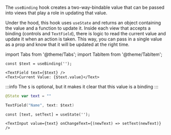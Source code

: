 ---
---

The `useBinding` hook creates a two-way-bindable value that can be passed into views that play a role in updating that value.

Under the hood, this hook uses `useState` and returns an object containing the value and a function to update it. Inside each view that accepts a binding (controls and `TextField`), there is logic to read the current value and update it when an action is taken. This way, you can pass in a single value as a prop and know that it will be updated at the right time.

import Tabs from '@theme/Tabs';
import TabItem from '@theme/TabItem';

<Tabs>
<TabItem value="srn" label="swiftui-react-native">

```tsx
const $text = useBinding('');
```

```tsx
<TextField text={$text} />
<Text>Current Value: {$text.value}</Text>
```

:::info
The `$` is optional, but it makes it clear that this value is a binding
:::

</TabItem>
<TabItem value="swiftui" label="SwiftUI">

```swift
@State var text = ""
```

```swift
TextField("Name", text: $text)
```

</TabItem>
<TabItem value="react-native" label="React Native">

```tsx
const [text, setText] = useState('');
```

```tsx
<TextInput value={text} onChangeText={(newText) => setText(newText)} />
```

</TabItem>
</Tabs>

